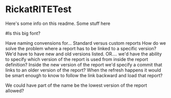 # RickatRITETest
Here's some info on this readme.  Some stuff here

#Is this big font?


Have naming convensions for...
Standard versus custom reports
How do we solve the problem where a report has to be linked to a specific version?  We'd have to have new and old versions listed.
OR.... we'd have the ability to specify which version of the report is used from inside the report definition?
Inside the new version of the report we'd specify a commit that links to an older version of the report?  When the refresh happens it would be smart enough to know to follow the link backward and load that report?

We could have part of the name be the lowest version of the report allowed?
